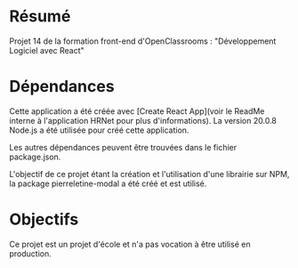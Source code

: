 # Résumé

Projet 14 de la formation front-end d'OpenClassrooms : "Développement Logiciel avec React"

# Dépendances

Cette application a été créée avec [Create React App](voir le ReadMe interne à l'application HRNet pour plus d'informations).
La version 20.0.8 Node.js a été utilisée pour créé cette application.

Les autres dépendances peuvent être trouvées dans le fichier package.json.

L'objectif de ce projet étant la création et l'utilisation d'une librairie sur NPM, la package pierreletine-modal a été créé et est utilisé.

# Objectifs

Ce projet est un projet d'école et n'a pas vocation à être utilisé en production.
